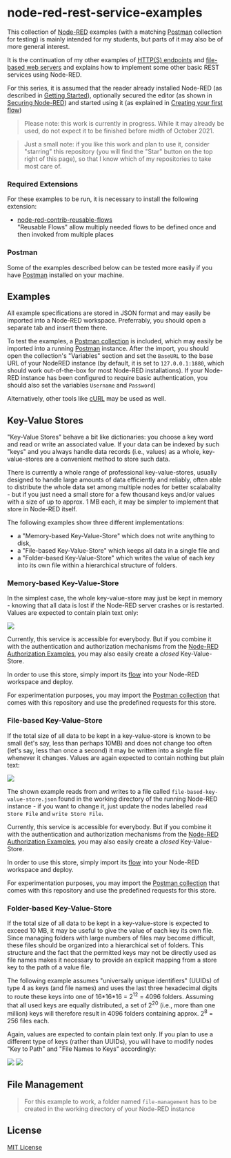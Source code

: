 # node-red-rest-service-examples #

This collection of [Node-RED](https://nodered.org/) examples (with a matching [Postman](https://www.postman.com/) collection for testing) is mainly intended for my students, but parts of it may also be of more general interest.

It is the continuation of my other examples of [HTTP(S) endpoints](https://github.com/rozek/node-red-http-endpoint-examples) and [file-based web servers](https://github.com/rozek/node-red-web-server-examples) and explains how to implement some other basic REST services using Node-RED.

For this series, it is assumed that the reader already installed Node-RED (as described in [Getting Started](https://nodered.org/docs/getting-started/)), optionally secured the editor (as shown in [Securing Node-RED](https://nodered.org/docs/user-guide/runtime/securing-node-red)) and started using it (as explained in [Creating your first flow](https://nodered.org/docs/tutorials/first-flow))

> Please note: this work is currently in progress. While it may already be used, do not expect it to be finished before midth of October 2021.

> Just a small note: if you like this work and plan to use it, consider "starring" this repository (you will find the "Star" button on the top right of this page), so that I know which of my repositories to take most care of.

### Required Extensions ###

For these examples to be run, it is necessary to install the following extension:

* [node-red-contrib-reusable-flows](https://github.com/ollixx/node-red-contrib-reusable-flows)<br>"Reusable Flows" allow multiply needed flows to be defined once and then invoked from multiple places

### Postman ###

Some of the examples described below can be tested more easily if you have [Postman](https://www.postman.com/) installed on your machine.

## Examples ##

All example specifications are stored in JSON format and may easily be imported into a Node-RED workspace. Preferrably, you should open a separate tab and insert them there.

To test the examples, a [Postman collection](https://raw.githubusercontent.com/rozek/node-red-rest-server-examples/main/PostmanCollection.json) is included, which may easily be imported into a running [Postman](https://www.postman.com/) instance. After the import, you should open the collection's "Variables" section and set the `BaseURL` to the base URL of your NodeRED instance (by default, it is set to `127.0.0.1:1880`, which should work out-of-the-box for most Node-RED installations). If your Node-RED instance has been configured to require basic authentication, you should also set the variables `Username` and `Password`)

Alternatively, other tools like [cURL](https://curl.se/) may be used as well.

## Key-Value Stores ##

"Key-Value Stores" behave a bit like dictionaries: you choose a key word and read or write an associated value. If your data can be indexed by such "keys" and you always handle data records (i.e., values) as a whole, key-value-stores are a convenient method to store such data.

There is currently a whole range of professional key-value-stores, usually designed to handle large amounts of data efficiently and reliably, often able to distribute the whole data set among multiple nodes for better scalabality - but if you just need a small store for a few thousand keys and/or values with a size of up to approx. 1 MB each, it may be simpler to implement that store in Node-RED itself.

The following examples show three different implementations:

* a "Memory-based Key-Value-Store" which does not write anything to disk,
* a "File-based Key-Value-Store" which keeps all data in a single file and
* a "Folder-based Key-Value-Store" which writes the value of each key into its own file within a hierarchical structure of folders. 

### Memory-based Key-Value-Store ###

In the simplest case, the whole key-value-store may just be kept in memory - knowing that all data is lost if the Node-RED server crashes or is restarted. Values are expected to contain plain text only:

![](examples/memory-based-key-value-store.png)

Currently, this service is accessible for everybody. But if you combine it with the authentication and authorization mechanisms from the [Node-RED Authorization Examples](https://github.com/rozek/node-red-authorization-examples), you may also easily create a *closed* Key-Value-Store.

In order to use this store, simply import its [flow](examples/memory-based-key-value-store.json) into your Node-RED workspace and deploy.

For experimentation purposes, you may import the [Postman collection](PostmanCollection.json) that comes with this repository and use the predefined requests for this store.

### File-based Key-Value-Store ###

If the total size of all data to be kept in a key-value-store is known to be small (let's say, less than perhaps 10MB) and does not change too often (let's say, less than once a second) it may be written into a single file whenever it changes. Values are again expected to contain nothing but plain text:

![](examples/file-based-key-value-store.png)

The shown example reads from and writes to a file called `file-based-key-value-store.json` found in the working directory of the running Node-RED instance - if you want to change it, just update the nodes labelled `read Store File` and `write Store File`.

Currently, this service is accessible for everybody. But if you combine it with the authentication and authorization mechanisms from the [Node-RED Authorization Examples](https://github.com/rozek/node-red-authorization-examples), you may also easily create a *closed* Key-Value-Store.

In order to use this store, simply import its [flow](examples/file-based-key-value-store.json) into your Node-RED workspace and deploy.

For experimentation purposes, you may import the [Postman collection](PostmanCollection.json) that comes with this repository and use the predefined requests for this store.

### Folder-based Key-Value-Store ###

If the total size of all data to be kept in a key-value-store is expected to exceed 10 MB, it may be useful to give the value of each key its own file. Since managing folders with large numbers of files may become difficult, these files should be organized into a hierarchical set of folders. This structure and the fact that the permitted keys may not be directly used as file names makes it necessary to provide an explicit mapping from a store key to the path of a value file.

The following example assumes "universally unique identifiers" (UUIDs) of type 4 as keys (and file names) and uses the last three hexadecimal digits to route these keys into one of 16\*16\*16 = 2<sup>12</sup> = 4096 folders. Assuming that all used keys are equally distributed, a set of 2<sup>20</sup> (i.e., more than one million) keys will therefore result in 4096 folders containing approx. 2<sup>8</sup> = 256 files each.

Again, values are expected to contain plain text only. If you plan to use a different type of keys (rather than UUIDs), you will have to modify nodes "Key to Path" and "File Names to Keys" accordingly:

![](examples/folder-based-key-value-store-I.png)
![](examples/folder-based-key-value-store-II.png)





## File Management ##

> For this example to work, a folder named `file-management` has to be created in the working directory of your Node-RED instance


## License ##

[MIT License](LICENSE.md)
